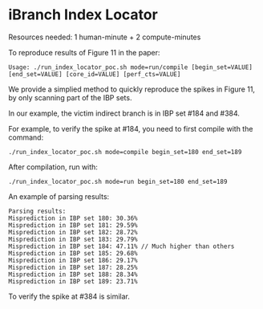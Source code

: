 # iBranch Index Locator

Resources needed: 1 human-minute + 2 compute-minutes

To reproduce results of Figure 11 in the paper:
```
Usage: ./run_index_locator_poc.sh mode=run/compile [begin_set=VALUE] [end_set=VALUE] [core_id=VALUE] [perf_cts=VALUE]
```

We provide a simplied method to quickly reproduce the spikes in Figure 11, by only scanning part of the IBP sets.

In our example, the victim indirect branch is in IBP set #184 and #384.

For example, to verify the spike at #184, you need to first compile with the command:
```
./run_index_locator_poc.sh mode=compile begin_set=180 end_set=189
```

After compilation, run with:
```
./run_index_locator_poc.sh mode=run begin_set=180 end_set=189
```

An example of parsing results:
```
Parsing results:
Misprediction in IBP set 180: 30.36%
Misprediction in IBP set 181: 29.59%
Misprediction in IBP set 182: 28.72%
Misprediction in IBP set 183: 29.79%
Misprediction in IBP set 184: 47.11% // Much higher than others
Misprediction in IBP set 185: 29.68%
Misprediction in IBP set 186: 29.17%
Misprediction in IBP set 187: 28.25%
Misprediction in IBP set 188: 28.34%
Misprediction in IBP set 189: 23.71%
```

To verify the spike at #384 is similar.